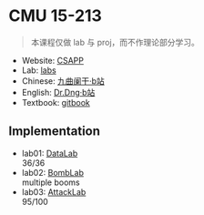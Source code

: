 # CMU 15-213

> 本课程仅做 lab 与 proj，而不作理论部分学习。

* Website: [CSAPP](http://csapp.cs.cmu.edu/)
* Lab: [labs](http://csapp.cs.cmu.edu/3e/labs.html)
* Chinese: [九曲阑干·b站](https://www.bilibili.com/video/BV1cD4y1D7uR)
* English: [Dr.Dng·b站](https://www.bilibili.com/video/BV1hf4y1P7qW)
* Textbook: [gitbook](https://hansimov.gitbook.io/csapp/)

## Implementation

* lab01: [DataLab](./labs/DataLab)<br/>36/36
* lab02: [BombLab](./labs/BombLab)<br/>multiple booms
* lab03: [AttackLab](./labs/AttackLab)<br/>95/100
